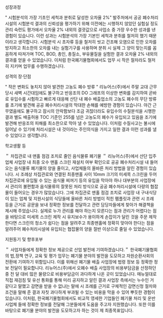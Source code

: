성장과정 

" 시험분석의 가장 기초인 세척과 분취로 달성한 오차율 2%"
발주처에서 공공 폐수처리시설의 시험분석 결과의 신뢰성을 평가하기 위해 이전에는 시행하지 않았던 실험실 정도관리 숙련도 평가에서 오차율 2% 내외의 결괏값으로 사업소 중 가장 우수한 성과를 낸 경험이 있습니다. 이런 성과는 시험분석의 가장 기본인 세척과 분취를 철저히 했기 때문이라고 생각합니다. 시험분석 시 초자류 등을 철저히 씻고 건조해 오염으로 인한 오차를 방지하고 최소한의 오차를 내는 실험기구를 사용하며 분취 시 실제 그 양이 맞는지를 꼼꼼하게 따져가며 TOC, BOD, 총인, 총질소, 부유물질을 실험한 결과 오차율 2% 내외의 결과를 얻을 수 있었습니다. 이처럼 한국폐기물협회에서도 업무 시 작은 절차라도 철저히 지키며 업무를 수행하겠습니다. 

성격의
장·단점

" 작은 변화도 놓치지 않아 발견한 고농도 폐수 방류 "
리뉴어스(주)에서 주말 교대 근무 당시 새벽 시간대임에도 불구하고 반응조의 DO 그래프의 이상한 변화를 감지하여 곧바로 유입수를 시험하고 빠르게 대응해 산단 내 폐수 배출업소의 고농도 폐수의 무단 방류를 초기에 발견해 공공 폐수처리시설의 막대한 손해를 예방한 경험이 있습니다. 야간 근무였음에도 불구하고 잠시의 안락함보다 조금 귀찮더라도 유입수의 수질분석을 시행한 결과 별도 배출허용 TOC 기준인 255를 넘은 고농도의 폐수가 유입되고 있음을 조기에 발견해 반응조의 피해를 최소한으로 막아 낼 수 있었습니다. 이처럼 수질사고는 불시에 일어날 수 있기에 처리시설은 내 것이라는 주인의식을 가지고 일한 결과 이런 성과를 낼 수 있었다고 생각합니다.  

학교생활 등

＂  차집관로 내 맨홀 점검 조치로 줄인 음식물류 폐기물 ＂
리뉴어스(주)에서 산단 입주업체 사업장 내 최종 오수 맨홀 스크린 재설치 여부 확인으로 공공 폐수처리시설 내 들어오는 음식물류 폐기물의 양을 줄이고, 사업체들의 올바른 처리 방법을 알린 경험이 있습니다. 시 조례상 차집관로와 연결된 최종맨홀 사이 10mm 크기의 미세목 스크린을 두어 차집관로에 유입될 수 있는 음식물 찌꺼기 등의 유입을 막아야 하나 대부분의 사업장에서 관리의 불편함과 음식물류의 잘못된 처리 방식으로 공공 폐수처리시설에 다량의 협잡물이 들어오는 경우가 많았습니다. 그에 차집관로 맨홀 점검 조치로 사업장 내 구내식당이 있는 업체 및 지원시설의 식당들에 올바른 처리 방법이 적힌 팸플릿과 관련 시 조례 등을 근거로 공문을 보내 정확한 정보를 전달하고 관련 담당자들에게 찾아가 해결책을 제시해 주었습니다. 실제로 누가 관리를 해야 하는지 모른다는 점과 관리가 어렵다는 점을 바탕으로 미세목 스크린 제작 시 유지보수가 용이하게 손잡이가 달린 것을 주문 제작한다면 스크린의 청소가 쉽다는 점을 알려주고 최종맨홀에 정확히 맞아야 한다는 점을 알려주어 폐수처리시설에 유입되는 협잡물의 양을 절반 이상으로 줄일 수 있었습니다. 


지원동기
및 
향후포부

＂ 사업자들에게 정확한 정보 제공으로 산업 발전에 기여하겠습니다.＂
한국폐기물협회의 법,정책 연구, 교육 및 평가 업무는 폐기물 분야의 발전을 도모하고 자원순환사회의 전환에 기여하기 위함입니다. 이를 위해선 폐기물 배출 사업장에 법령 정보 등 정확한 정보 전달이 필요합니다. 리뉴어스(주)에서 오폐수 배출 사업장의 비용부담금을 산정하던 중 전 달 대비 많은 물량으로 비용부담금이 과다하게 나온 곳이 있었습니다. 매뉴얼대로 직접 재검침 및 유선 통화를 통해 미리 공지하고 알린 결과 사업장 측에서는 누수인 거 같다고 말했고 감면을 받을 수 없냐는 말에 시 조례를 근거로 구체적인 감면신청 절차와 조건을 말해 준 결과 자칫 과다하게 부과될 수 있는 비용을 막을 수 있어 뿌듯한 경험이 있습니다. 이처럼, 한국폐기물협회에서도 비교적 영세한 기업들인 폐기물 처리 및 운반사업체 들에 정확한 정보를 전달해 그분들에게 도움을 주고자 지원했습니다. 또한 이를 바탕으로 폐기물 분야의 발전을 도모하고자 하는 것이 제 최종목표입니다.